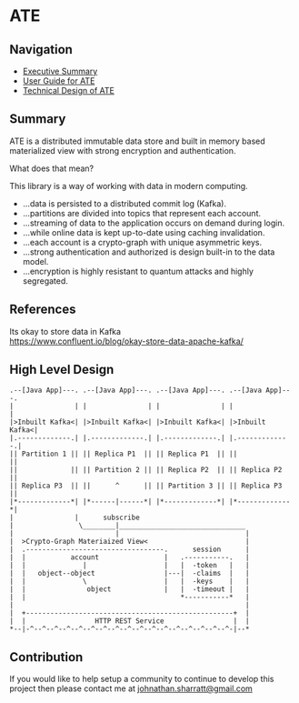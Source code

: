 ATE
===

## Navigation

- [Executive Summary](README.md)
- [User Guide for ATE](doc/guide.md)
- [Technical Design of ATE](doc/design.md)

## Summary

ATE is a distributed immutable data store and built in memory based materialized
view with strong encryption and authentication.

What does that mean?

This library is a way of working with data in modern computing.
* ...data is persisted to a distributed commit log (Kafka).
* ...partitions are divided into topics that represent each account.
* ...streaming of data to the application occurs on demand during login.
* ...while online data is kept up-to-date using caching invalidation.
* ...each account is a crypto-graph with unique asymmetric keys.
* ...strong authentication and authorized is design built-in to the data model.
* ...encryption is highly resistant to quantum attacks and highly segregated.

## References

Its okay to store data in Kafka  
https://www.confluent.io/blog/okay-store-data-apache-kafka/

## High Level Design

    .--[Java App]---. .--[Java App]---. .--[Java App]---. .--[Java App]---.
    |               | |               | |               | |               |
    |>Inbuilt Kafka<| |>Inbuilt Kafka<| |>Inbuilt Kafka<| |>Inbuilt Kafka<|
    |.-------------.| |.-------------.| |.-------------.| |.-------------.|
    || Partition 1 || || Replica P1  || || Replica P1  || ||             ||
    ||             || || Partition 2 || || Replica P2  || || Replica P2  ||
    || Replica P3  || ||      ^      || || Partition 3 || || Replica P3  ||
    |*-------------*| |*------|------*| |*-------------*| |*-------------*|
    |               |      subscribe
    |                \________|_______________________________
    |                         |                               |
    |  >Crypto-Graph Materiaized View<                        |
    |  .----------------------------------.      session      |
    |  |           account                |   .-----------.   |
    |  |              |                   |   |  -token   |   |
    |  |   object--object                 |---|  -claims  |   |
    |  |              \                   |   |  -keys    |   |
    |  |               object             |   |  -timeout |   |
    |  |                                      *-----------*   |
    |                                                         |
    |  +---------------------------------------------------+  |
    |  |                 HTTP REST Service                 |  |
    *--|-^--^--^--^--^--^--^--^--^--^--^--^--^--^--^--^--^-|--*

## Contribution

If you would like to help setup a community to continue to develop this project
then please contact me at [johnathan.sharratt@gmail.com](johnathan.sharratt@gmail.com)
